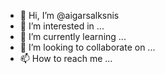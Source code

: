 - 👋 Hi, I’m @aigarsalksnis
- 👀 I’m interested in ...
- 🌱 I’m currently learning ...
- 💞️ I’m looking to collaborate on ...
- 📫 How to reach me ...

<!---
aigarsalksnis/aigarsalksnis is a ✨ special ✨ repository because its `README.md` (this file) appears on your GitHub profile.
You can click the Preview link to take a look at your changes.
--->
